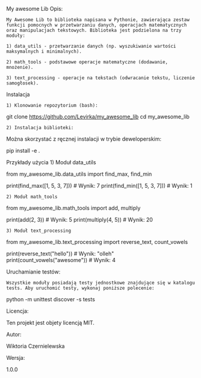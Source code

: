 My awesome Lib
Opis:

    My Awesome Lib to biblioteka napisana w Pythonie, zawierająca zestaw funkcji pomocnych w przetwarzaniu danych, operacjach matematycznych oraz manipulacjach tekstowych. Biblioteka jest podzielona na trzy moduły:

    1) data_utils - przetwarzanie danych (np. wyszukiwanie wartości maksymalnych i minimalnych).

    2) math_tools - podstawowe operacje matematyczne (dodawanie, mnożenie).

    3) text_processing - operacje na tekstach (odwracanie tekstu, liczenie samogłosek).

Instalacja

    1) Klonowanie repozytorium (bash):

git clone https://github.com/Levirka/my_awesome_lib
cd my_awesome_lib

    2) Instalacja biblioteki:
Można skorzystać z ręcznej instalacji w trybie deweloperskim:

pip install -e .


Przykłady użycia
    1) Moduł data_utils

from my_awesome_lib.data_utils import find_max, find_min

print(find_max([1, 5, 3, 7]))  # Wynik: 7
print(find_min([1, 5, 3, 7]))  # Wynik: 1

    2) Moduł math_tools

from my_awesome_lib.math_tools import add, multiply

print(add(2, 3))       # Wynik: 5
print(multiply(4, 5))  # Wynik: 20

    3) Moduł text_processing

from my_awesome_lib.text_processing import reverse_text, count_vowels

print(reverse_text("hello"))      # Wynik: "olleh"
print(count_vowels("awesome"))    # Wynik: 4

Uruchamianie testów:

    Wszystkie moduły posiadają testy jednostkowe znajdujące się w katalogu tests. Aby uruchomić testy, wykonaj poniższe polecenie:

python -m unittest discover -s tests

Licencja:

Ten projekt jest objety licencją MIT.

Autor:

Wiktoria Czernielewska

Wersja:

1.0.0

